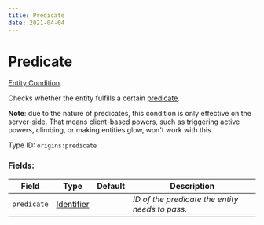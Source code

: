 ```yaml
---
title: Predicate
date: 2021-04-04
---
```

# Predicate

[Entity Condition](../entity_conditions.md).

Checks whether the entity fulfills a certain [predicate](https://minecraft.gamepedia.com/Predicate).

**Note**: due to the nature of predicates, this condition is only effective on the server-side. That means client-based powers, such as triggering active powers, climbing, or making entities glow, won't work with this.

Type ID: `origins:predicate`

### Fields:

Field  | Type | Default | Description
-------|------|---------|-------------
`predicate` | [Identifier](../data_types/identifier.md) | |  _ID of the predicate the entity needs to pass._
